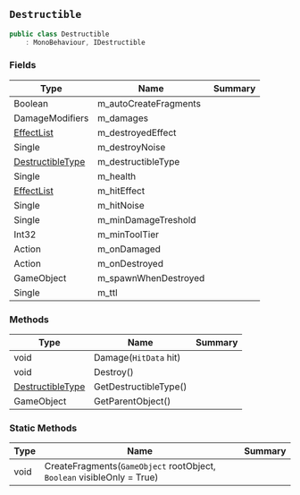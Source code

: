 ## `Destructible`

```csharp
public class Destructible
    : MonoBehaviour, IDestructible

```

### Fields

| Type | Name | Summary | 
| --- | --- | --- | 
| Boolean | m_autoCreateFragments |  | 
| DamageModifiers | m_damages |  | 
| [EffectList](./EffectList.md) | m_destroyedEffect |  | 
| Single | m_destroyNoise |  | 
| [DestructibleType](./DestructibleType.md) | m_destructibleType |  | 
| Single | m_health |  | 
| [EffectList](./EffectList.md) | m_hitEffect |  | 
| Single | m_hitNoise |  | 
| Single | m_minDamageTreshold |  | 
| Int32 | m_minToolTier |  | 
| Action | m_onDamaged |  | 
| Action | m_onDestroyed |  | 
| GameObject | m_spawnWhenDestroyed |  | 
| Single | m_ttl |  | 


### Methods

| Type | Name | Summary | 
| --- | --- | --- | 
| void | Damage(`HitData` hit) |  | 
| void | Destroy() |  | 
| [DestructibleType](./DestructibleType.md) | GetDestructibleType() |  | 
| GameObject | GetParentObject() |  | 


### Static Methods

| Type | Name | Summary | 
| --- | --- | --- | 
| void | CreateFragments(`GameObject` rootObject, `Boolean` visibleOnly = True) |  | 


